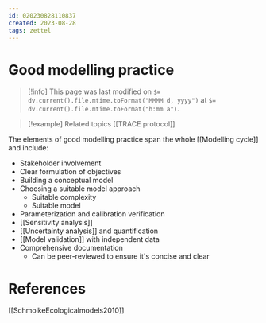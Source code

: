 ```yaml
---
id: 020230828110837  
created: 2023-08-28 
tags: zettel
---
```

# Good modelling practice

> [!info]
> This page was last modified on `$= dv.current().file.mtime.toFormat("MMMM d, yyyy")` at `$= dv.current().file.mtime.toFormat("h:mm a")`.

> [!example] Related topics
> [[TRACE protocol]]

The elements of good modelling practice span the whole [[Modelling cycle]] and include:

- Stakeholder involvement
- Clear formulation of objectives
- Building a conceptual model
- Choosing a suitable model approach
	- Suitable complexity
	- Suitable model
- Parameterization and calibration verification
- [[Sensitivity analysis]]
- [[Uncertainty analysis]] and quantification
- [[Model validation]] with independent data
- Comprehensive documentation
	- Can be peer-reviewed to ensure it's concise and clear

# References

[[SchmolkeEcologicalmodels2010]]